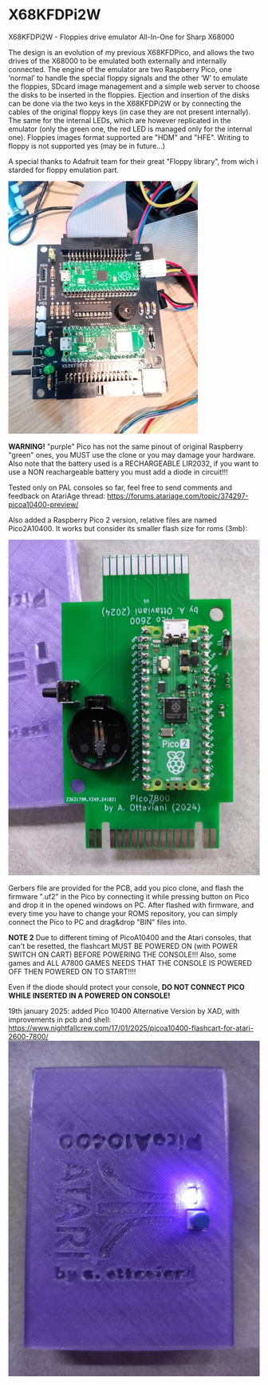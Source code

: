 # X68KFDPi2W
X68KFDPi2W - Floppies drive emulator All-In-One for Sharp X68000

The design is an evolution of my previous X68KFDPico, and allows the two drives of the X68000 to be emulated both externally and internally connected. The engine of the emulator are two Raspberry Pico, one ‘normal’ to handle the special floppy signals and the other ‘W’ to emulate the floppies, SDcard image management and a simple web server to choose the disks to be inserted in the floppies.
Ejection and insertion of the disks can be done via the two keys in the X68KFDPi2W or by connecting the cables of the original floppy keys (in case they are not present internally). The same for the internal LEDs, which are however replicated in the emulator (only the green one, the red LED is managed only for the internal one).
Floppies images format supported are "HDM" and "HFE". 
Writing to floppy is not supported yes (may be in future...)

A special thanks to Adafruit team for their great "Floppy library", from wich i starded for floppy emulation part.

![ScreenShot](https://raw.githubusercontent.com/aotta/X68KFDPi2W/main/pictures/X68KFDIPi2W_Board.jpg)

**WARNING!** "purple" Pico has not the same pinout of original Raspberry "green" ones, you MUST use the clone or you may damage your hardware.
Also note that the battery used is a RECHARGEABLE LIR2032, if you want to use a NON reachargeable battery you must add a diode in circuit!!!

Tested only on PAL consoles so far, feel free to send comments and feedback on AtariAge thread:
https://forums.atariage.com/topic/374297-picoa10400-preview/



Also added a Raspberry Pico 2 version, relative files are named Pico2A10400. It works but consider its smaller flash size for roms (3mb):

![ScreenShot](https://raw.githubusercontent.com/aotta/PicoA10400/main/pictures/Pico2A10400.jpg)

Gerbers file are provided for the PCB, add you pico clone, and flash the firmware ".uf2" in the Pico by connecting it while pressing button on Pico and drop it in the opened windows on PC.
After flashed with firmware, and every time you have to change your ROMS repository, you can simply connect the Pico to PC and drag&drop "BIN" files  into.

**NOTE 2** Due to different timing of PicoA10400 and the Atari consoles, that can't be resetted, the flashcart MUST BE POWERED ON (with POWER SWITCH ON CART) BEFORE POWERING THE CONSOLE!!! Also, some games and ALL A7800 GAMES NEEDS THAT THE CONSOLE IS POWERED OFF THEN POWERED ON TO START!!!!

Even if the diode should protect your console, **DO NOT CONNECT PICO WHILE INSERTED IN A POWERED ON CONSOLE!**

19th january 2025: added Pico 10400 Alternative Version by XAD, with improvements in pcb and shell: https://www.nightfallcrew.com/17/01/2025/picoa10400-flashcart-for-atari-2600-7800/
![ScreenShot](https://raw.githubusercontent.com/aotta/PicoA10400/main/pictures/picoA10400_08.jpg)

